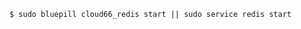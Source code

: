 <!-- usedin: [ _includes/_inlines/Databases/common/database-backup/database-backups_note.md] -->


```
$ sudo bluepill cloud66_redis start || sudo service redis start 
```
